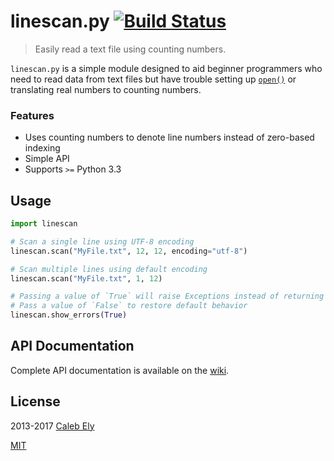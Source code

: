 # linescan.py [![Build Status](https://travis-ci.org/le717/linescan.py.svg?branch=master)](https://travis-ci.org/le717/linescan.py) #

> Easily read a text file using counting numbers.

`linescan.py` is a simple module designed to aid beginner programmers who need to read data from text files but have trouble setting up [`open()`](http://docs.python.org/3/library/functions.html#open) or translating real numbers to counting numbers.

### Features ###
* Uses counting numbers to denote line numbers instead of zero-based indexing
* Simple API
* Supports `>=` Python 3.3

## Usage ##
```python
import linescan

# Scan a single line using UTF-8 encoding
linescan.scan("MyFile.txt", 12, 12, encoding="utf-8")

# Scan multiple lines using default encoding
linescan.scan("MyFile.txt", 1, 12)

# Passing a value of `True` will raise Exceptions instead of returning `False`
# Pass a value of `False` to restore default behavior
linescan.show_errors(True)
```

## API Documentation ##
Complete API documentation is available on the [wiki](https://github.com/le717/linescan.py/wiki/).

## License ##
2013-2017 [Caleb Ely](https://CodeTri.net)

[MIT](LICENSE)
